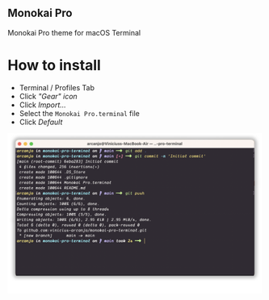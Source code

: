 ## Monokai Pro

Monokai Pro theme for macOS Terminal

# How to install
 - Terminal / Profiles Tab
 - Click _"Gear" icon_
 - Click _Import..._
 - Select the `Monokai Pro.terminal` file 
 - Click _Default_

![screenshot](screenshot.png)
